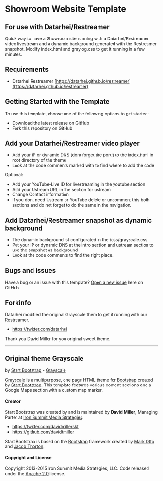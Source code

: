 # Showroom Website Template
## For use with Datarhei/Restreamer
Quick way to have a Showroom site running with a Datarhei/Restreamer video livestream and a dynamic background generated with the Restreamer snapshot. Modify index.html and graylog.css to get it running in a few minutes.

## Requirements
* Datarhei Restreamer [https://datarhei.github.io/restreamer](https://datarhei.github.io/restreamer)

## Getting Started with the Template

To use this template, choose one of the following options to get started:
* Download the latest release on GitHub
* Fork this repository on GitHub

## Add your Datarhei/Restreamer video player
* Add your IP or dynamic DNS (dont forget the port!) to the index.html in root directory of the theme
* Look at the code comments marked with <!-- --> to find where to add the code

Optional: 
* Add your YouTube-Live ID for livestreaming in the youtube section
* Add your Ustream URL in the section for ustream
* Change Contact information
* If you dont need Ustream or YouTube delete or uncomment this both sections and do not forget to do the same in the navigation.

## Add Datarhei/Restreamer snapshot as dynamic background
* The dynamic background ist configurated in the /css/grayscale.css
* Put your IP or dynamic DNS at the intro section and ustream section to use the snapshot as background
* Look at the code comments to find the right place.

## Bugs and Issues

Have a bug or an issue with this template? [Open a new issue](https://github.com/datarhei/showroom/issues) here on GitHub.

## Forkinfo
 Datarhei modified the original Grayscale them to get it running with our Restreamer. 
* https://twitter.com/datarhei  

Thank you David Miller for you original sweet theme. 

---
## Original theme Grayscale
by [Start Bootstrap](http://startbootstrap.com/) - [Grayscale](http://startbootstrap.com/template-overviews/grayscale/)  

[Grayscale](http://startbootstrap.com/template-overviews/grayscale/) is a multipurpose, one page HTML theme for [Bootstrap](http://getbootstrap.com/) created by [Start Bootstrap](http://startbootstrap.com/). This template features various content sections and a Google Maps section with a custom map marker.


#### Creator

Start Bootstrap was created by and is maintained by **David Miller**, Managing Parter at [Iron Summit Media Strategies](http://www.ironsummitmedia.com/).

* https://twitter.com/davidmillerskt
* https://github.com/davidtmiller

Start Bootstrap is based on the [Bootstrap](http://getbootstrap.com/) framework created by [Mark Otto](https://twitter.com/mdo) and [Jacob Thorton](https://twitter.com/fat).

#### Copyright and License

Copyright 2013-2015 Iron Summit Media Strategies, LLC. Code released under the [Apache 2.0](https://github.com/IronSummitMedia/startbootstrap-grayscale/blob/gh-pages/LICENSE) license.
